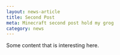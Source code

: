 ```yaml
---
layout: news-article
title: Second Post
meta: Minecraft second post hold my grog
category: news
---
```


Some content that is interesting here.

